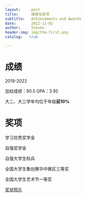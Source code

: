 ```yaml
---
layout:     post
title:      成绩与奖项
subtitle:   Achievements and Awards
date:       2022-11-02
author:     Steven
header-img: img/the-first.png
catalog:   true

---
```

# 成绩
2019-2022

加权成绩：90.5    GPA：3.95

大二、大三学年均位于年级**前10%**

# 奖项
学习优秀奖学金

自强奖学金

自强大学生标兵

全国大学生集创赛华中赛区三等奖

全国大学生艺术节一等奖

[奖状照片](https://stevengeng.github.io/2022/11/02/%E8%8E%B7%E5%A5%96%E7%85%A7%E7%89%87/)


